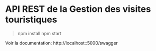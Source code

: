 # API REST de la Gestion des visites touristiques

> npm install 
> npm start

Voir la documentation: http://localhost::5000/swagger
